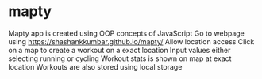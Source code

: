# mapty
Mapty app is created using OOP concepts of JavaScript
Go to webpage using  https://shashankkumbar.github.io/mapty/
Allow location access
Click on a map to create a workout on a exact location
Input values either selecting running or cycling
Workout stats is shown on map at exact location
Workouts are also stored using local storage
